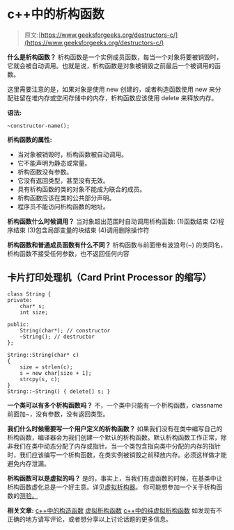 # c++中的析构函数

> 原文:[https://www.geeksforgeeks.org/destructors-c/](https://www.geeksforgeeks.org/destructors-c/)

**什么是析构函数？**
析构函数是一个实例成员函数，每当一个对象将要被销毁时，它就会被自动调用。也就是说，析构函数是对象被销毁之前最后一个被调用的函数。

这里需要注意的是，如果对象是使用 new 创建的，或者构造函数使用 new 来分配驻留在堆内存或空闲存储中的内存，析构函数应该使用 delete 来释放内存。

**语法:**

```
~constructor-name();
```

**析构函数的属性:**

*   当对象被销毁时，析构函数被自动调用。
*   它不能声明为静态或常量。
*   析构函数没有参数。
*   它没有返回类型，甚至没有无效。
*   具有析构函数的类的对象不能成为联合的成员。
*   析构函数应该在类的公共部分声明。
*   程序员不能访问析构函数的地址。

**析构函数什么时候调用？**
当对象超出范围时自动调用析构函数:
(1)函数结束
(2)程序结束
(3)包含局部变量的块结束
(4)调用删除操作符

**析构函数和普通成员函数有什么不同？**
析构函数与前面带有波浪号(~)
的类同名，析构函数不接受任何参数，也不返回任何内容

## 卡片打印处理机（Card Print Processor 的缩写）

```
class String {
private:
    char* s;
    int size;

public:
    String(char*); // constructor
    ~String(); // destructor
};

String::String(char* c)
{
    size = strlen(c);
    s = new char[size + 1];
    strcpy(s, c);
}
String::~String() { delete[] s; }
```

**一个类可以有多个析构函数吗？**
不，一个类中只能有一个析构函数，classname 前面加~，没有参数，没有返回类型。

**我们什么时候需要写一个用户定义的析构函数？**
如果我们没有在类中编写自己的析构函数，编译器会为我们创建一个默认的析构函数。默认析构函数工作正常，除非我们在类中动态分配了内存或指针。当一个类包含指向类中分配的内存的指针时，我们应该编写一个析构函数，在类实例被销毁之前释放内存。必须这样做才能避免内存泄漏。

**析构函数可以是虚拟的吗？**
是的，事实上，当我们有虚函数的时候，在基类中让析构函数虚化总是一个好主意。详见[虚拟析构器](https://www.geeksforgeeks.org/g-fact-37/)。
你可能想参加一个关于析构函数的[测验。](https://www.geeksforgeeks.org/c-plus-plus-gq/destructors-gq/)

**相关文章:**
[c++中的构造函数](https://www.geeksforgeeks.org/constructors-c/)
[虚拟析构函数](https://www.geeksforgeeks.org/virtual-destructor/)
[c++中的纯虚拟析构函数](https://www.geeksforgeeks.org/pure-virtual-destructor-c/)
如发现有不正确的地方请写评论，或者想分享以上讨论话题的更多信息。